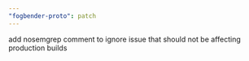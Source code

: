 ```yaml
---
"fogbender-proto": patch
---
```


add nosemgrep comment to ignore issue that should not be affecting production builds
